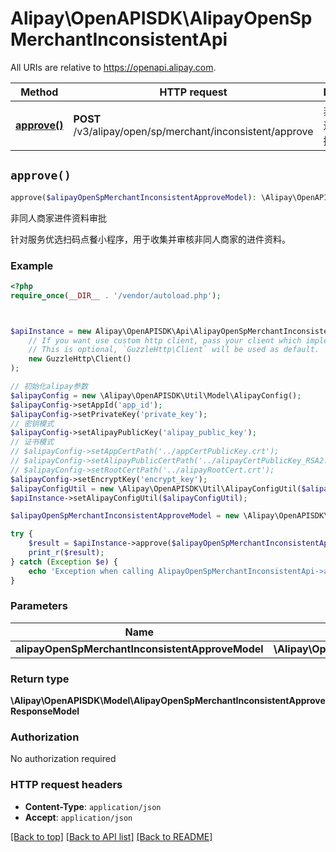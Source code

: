 # Alipay\OpenAPISDK\AlipayOpenSpMerchantInconsistentApi

All URIs are relative to https://openapi.alipay.com.

Method | HTTP request | Description
------------- | ------------- | -------------
[**approve()**](AlipayOpenSpMerchantInconsistentApi.md#approve) | **POST** /v3/alipay/open/sp/merchant/inconsistent/approve | 非同人商家进件资料审批


## `approve()`

```php
approve($alipayOpenSpMerchantInconsistentApproveModel): \Alipay\OpenAPISDK\Model\AlipayOpenSpMerchantInconsistentApproveResponseModel
```

非同人商家进件资料审批

针对服务优选扫码点餐小程序，用于收集并审核非同人商家的进件资料。

### Example

```php
<?php
require_once(__DIR__ . '/vendor/autoload.php');



$apiInstance = new Alipay\OpenAPISDK\Api\AlipayOpenSpMerchantInconsistentApi(
    // If you want use custom http client, pass your client which implements `GuzzleHttp\ClientInterface`.
    // This is optional, `GuzzleHttp\Client` will be used as default.
    new GuzzleHttp\Client()
);

// 初始化alipay参数
$alipayConfig = new \Alipay\OpenAPISDK\Util\Model\AlipayConfig();
$alipayConfig->setAppId('app_id');
$alipayConfig->setPrivateKey('private_key');
// 密钥模式
$alipayConfig->setAlipayPublicKey('alipay_public_key');
// 证书模式
// $alipayConfig->setAppCertPath('../appCertPublicKey.crt');
// $alipayConfig->setAlipayPublicCertPath('../alipayCertPublicKey_RSA2.crt');
// $alipayConfig->setRootCertPath('../alipayRootCert.crt');
$alipayConfig->setEncryptKey('encrypt_key');
$alipayConfigUtil = new \Alipay\OpenAPISDK\Util\AlipayConfigUtil($alipayConfig);
$apiInstance->setAlipayConfigUtil($alipayConfigUtil);

$alipayOpenSpMerchantInconsistentApproveModel = new \Alipay\OpenAPISDK\Model\AlipayOpenSpMerchantInconsistentApproveModel(); // \Alipay\OpenAPISDK\Model\AlipayOpenSpMerchantInconsistentApproveModel

try {
    $result = $apiInstance->approve($alipayOpenSpMerchantInconsistentApproveModel);
    print_r($result);
} catch (Exception $e) {
    echo 'Exception when calling AlipayOpenSpMerchantInconsistentApi->approve: ', $e->getMessage(), PHP_EOL;
}
```

### Parameters

Name | Type | Description  | Notes
------------- | ------------- | ------------- | -------------
 **alipayOpenSpMerchantInconsistentApproveModel** | **\Alipay\OpenAPISDK\Model\AlipayOpenSpMerchantInconsistentApproveModel**|  | [optional]

### Return type

**\Alipay\OpenAPISDK\Model\AlipayOpenSpMerchantInconsistentApproveResponseModel**

### Authorization

No authorization required

### HTTP request headers

- **Content-Type**: `application/json`
- **Accept**: `application/json`

[[Back to top]](#) [[Back to API list]](../../README.md#api-endpoints)
[[Back to README]](../../README.md)
